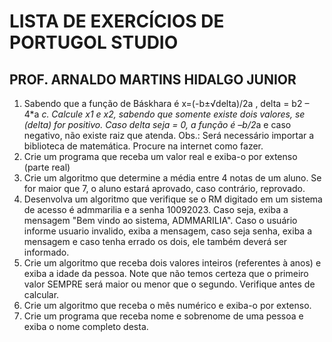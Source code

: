 # LISTA DE EXERCÍCIOS DE PORTUGOL STUDIO

## PROF. ARNALDO MARTINS HIDALGO JUNIOR

1. Sabendo que a função de Báskhara é x=(-b±√delta)/2a  , delta = b2 – 4*a *c. Calcule x1 e x2, sabendo que somente existe dois valores, se (delta) for positivo. Caso delta seja = 0, a função é –b/2*a  e caso negativo, não existe raiz que atenda. Obs.: Será necessário importar a biblioteca de matemática. Procure na internet como fazer.
2. Crie um programa que receba um valor real e exiba-o por extenso (parte real)
3. Crie um algoritmo que determine a média entre 4 notas de um aluno. Se for maior que 7, o aluno estará aprovado, caso contrário, reprovado.
4. Desenvolva um algoritmo que verifique se o RM digitado em um sistema de acesso é admmarilia e a senha 10092023. Caso seja, exiba a mensagem "Bem vindo ao sistema, ADMMARILIA". Caso o usuário informe usuario invalido, exiba a mensagem, caso seja senha, exiba a mensagem e caso tenha errado os dois, ele também deverá ser informado.
5. Crie um algoritmo que receba dois valores inteiros (referentes à anos) e exiba a idade da pessoa. Note que não temos certeza que o primeiro valor SEMPRE será maior ou menor que o segundo. Verifique antes de calcular.
6. Crie um algoritmo que receba o mês numérico e exiba-o por extenso.
7. Crie um programa que receba nome e sobrenome de uma pessoa e exiba o nome completo desta.